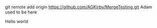 git remote add origin https://github.com/AGKirby/MergeTesting.git
Adam used to be here

Hello world

